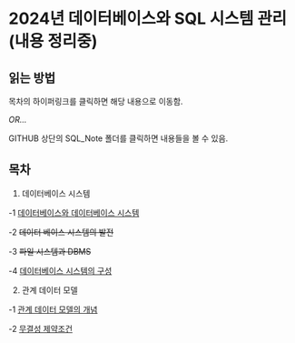 # 2024년 데이터베이스와 SQL 시스템 관리(내용 정리중)

## 읽는 방법
목차의 하이퍼링크를 클릭하면 해당 내용으로 이동함.

_OR..._

GITHUB 상단의 SQL\_Note 폴더를 클릭하면 내용들을 볼 수 있음.

## 목차
1. 데이터베이스 시스템

-1 [데이터베이스와 데이터베이스 시스템](SQL_Note/1-01_DATABASE-and-DATABASE-SYSTEM.md)

-2 ~~데이터 베이스 시스템의 발전~~

-3 ~~파일 시스템과 DBMS~~ 

-4 [데이터베이스 시스템의 구성](SQL_Note/1-04_CONFIGURATION-of-DATABASE.md)

2. 관계 데이터 모델

-1 [관계 데이터 모델의 개념](SQL_Note/2-01_CONCEPT-of-RELATIONSHIP-DATA-MODEL.md)

-2 [무결성 제약조건](SQL_Note/2-02_INTEGRITY_CONSTRAINTS.md)

